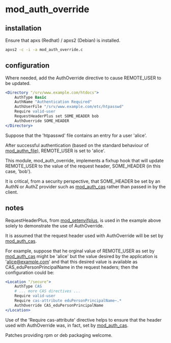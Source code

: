 # mod_auth_override

## installation

Ensure that apxs (Redhat) / apxs2 (Debian) is installed.

```bash
apxs2 -c -i -a mod_auth_override.c
```

## configuration

Where needed, add the AuthOverride directive to cause REMOTE_USER to be
updated.

```apache
<Directory "/srv/www.example.com/htdocs">
    AuthType Basic
    AuthName "Authentication Required"
    AuthUserFile "/srv/www.example.com/etc/htpasswd"
    Require valid-user
    RequestHeaderPlus set SOME_HEADER bob
    AuthOverride SOME_HEADER
</Directory>
```

Suppose that the 'htpasswd' file contains an entry for a user 'alice'.

After successful authentication (based on the standard behaviour of
[mod_authn_file][0]), REMOTE\_USER is set to 'alice'.

This module, mod_auth_override, implements a fixhup hook that will update
REMOTE\_USER to the value of the request header, SOME\_HEADER (in this case,
'bob').

It is critical, from a security perspective, that SOME_HEADER be set by an
AuthN or AuthZ provider such as [mod_auth_cas][2] rather than passed in by the
client.

## notes

RequestHeaderPlus, from [mod_setenvifplus][1], is used in the example above
solely to demonstrate the use of AuthOverride.

It is assumed that the request header used with AuthOverride will be set by
[mod_auth_cas][2].

For example, suppose that he orginal value of REMOTE\_USER as set by
[mod_auth_cas][2] might be 'alice' but the value desired by the application is
'alice@example.com' and that this desired value is available as
CAS\_eduPersonPrincipalName in the request headers; then the configuration
could be:

```apache
<Location "/secure">
    AuthType CAS
    # ... more CAS directives ...
    Require valid-user
    Require cas-attribute eduPersonPrincipalName~.*
    AuthOverride CAS_eduPersonPrincipalName
</Location>
```

Use of the 'Require cas-attribute' directive helps to ensure that the header
used with AuthOverride was, in fact, set by [mod_auth_cas][2].

Patches providing rpm or deb packaging welcome.

[0]: http://httpd.apache.org/docs/2.2/mod/mod_authn_file.html
[1]: http://opensource.adnovum.ch/mod_setenvifplus
[2]: https://github.com/Jasig/mod_auth_cas

